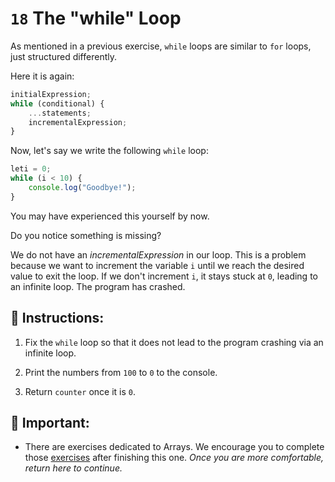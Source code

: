 # `18` The "while" Loop

As mentioned in a previous exercise, `while` loops are similar to `for` loops, just structured differently.  

Here it is again:

```js
initialExpression;
while (conditional) {
    ...statements;
    incrementalExpression;
}
```

Now, let's say we write the following `while` loop:

```js
leti = 0;
while (i < 10) {
    console.log("Goodbye!");
}
```

You may have experienced this yourself by now.  

Do you notice something is missing?  

We do not have an *incrementalExpression* in our loop.  This is a problem because we want to increment the variable `i` until we reach the desired value to exit the loop.  If we don't increment `i`, it stays stuck at `0`, leading to an infinite loop.  The program has crashed.

## 📝 Instructions:

1. Fix the `while` loop so that it does not lead to the program crashing via an infinite loop.

2. Print the numbers from `100` to `0` to the console. 

3. Return `counter` once it is `0`.

## 🔎  Important:

+ There are exercises dedicated to Arrays.  We encourage you to complete those [exercises](https://gitpod.io/#https://github.com/4GeeksAcademy/javascript-arrays-exercises-tutorial) after finishing this one. *Once you are more comfortable, return here to continue.*